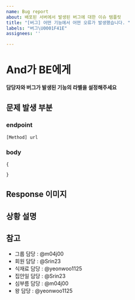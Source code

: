 ```yaml
---
name: Bug report
about: 배포된 서버에서 발생된 버그에 대한 이슈 템플릿
title: "[버그] 어떤 기능에서 어떤 오류가 발생했습니다. "
labels: "버그\U0001F41E"
assignees: ''

---
```


# And가 BE에게
**담당자와 버그가 발생된 기능의 라벨을 설정해주세요**
## 문제 발생 부분
### endpoint
```
[Method] url
```
### body
```
{
  
}
```
## Response 이미지

## 상황 설명

## 참고
- 그룹 담당 : @m04j00
- 회원 담당 : @Srin23
- 식재료 담당 : @yeonwoo1125
- 집안일 담당 : @Srin23
- 심부름 담당 : @m04j00
- 왕 담당 : @yeonwoo1125
